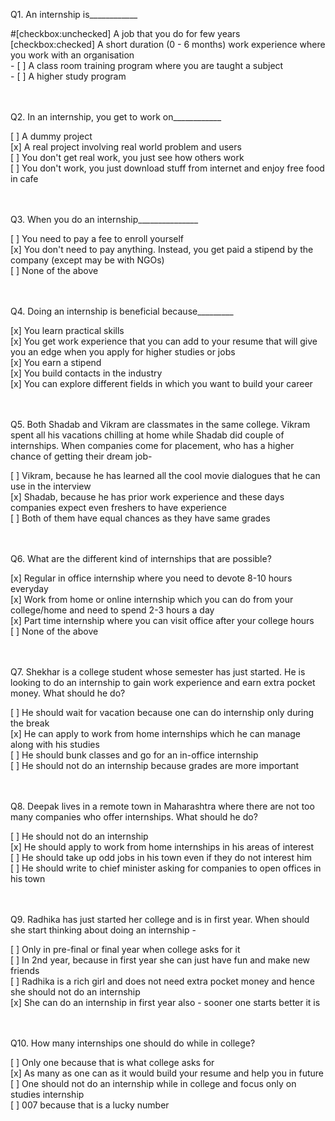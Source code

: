 Q1. An internship is____________ </div>
<div>
#[checkbox:unchecked] A job that you do for few years
</div>
<div>
[checkbox:checked] A short duration (0 - 6 months) work experience where you work with an organisation
</div>
<div>
- [ ] A class room training program where you are taught a subject
</div>
<div>
- [ ] A higher study program
</div>
</div>
<br />
<br />

Q2. In an internship, you get to work on____________</div>
<div>
[ ] A dummy project
</div>
<div>
[x] A real project involving real world problem and users
</div>
<div>
[ ] You don't get real work, you just see how others work
</div>
<div>
[ ] You don't work, you just download stuff from internet and enjoy free food in cafe
</div>
</div>
<br />
<br />

Q3. When you do an internship_______________</div>
<div>
[ ] You need to pay a fee to enroll yourself
</div>
<div>
[x] You don't need to pay anything. Instead, you get paid a stipend by the company (except may be with NGOs)
</div>
<div>
[ ] None of the above
</div>
</div>
<br />
<br />

Q4. Doing an internship is beneficial because_________</div>
<div>
[x] You learn practical skills
</div>
<div>
[x] You get work experience that you can add to your resume that will give you an edge when you apply for higher studies or jobs
</div>
<div>
[x] You earn a stipend
</div>
<div>
[x] You build contacts in the industry
</div>
<div>
[x] You can explore different fields in which you want to build your career
</div>
</div>
<br />
<br />

Q5. Both Shadab and Vikram are classmates in the same college. Vikram spent all his vacations chilling at home while
Shadab did couple of internships. When companies come for placement, who has a higher chance of getting their dream job-
</div>
<div>
[ ] Vikram, because he has learned all the cool movie dialogues that he can use in the interview
</div>
<div>
[x] Shadab, because he has prior work experience and these days companies expect even freshers to have experience
</div>
<div>
[ ] Both of them have equal chances as they have same grades
</div>
</div>
<br />
<br />

Q6. What are the different kind of internships that are possible?</div>
<div>
[x] Regular in office internship where you need to devote 8-10 hours everyday
</div>
<div>
[x] Work from home or online internship which you can do from your college/home and need to spend 2-3 hours a day
</div>
<div>
[x] Part time internship where you can visit office after your college hours
</div>
<div>
[ ] None of the above
</div>
</div>
<br />
<br />

Q7. Shekhar is a college student whose semester has just started. He is looking to do an internship to gain work
experience and earn extra pocket money. What should he do?</div>
<div>
[ ] He should wait for vacation because one can do internship only during the break
</div>
<div>
[x] He can apply to work from home internships which he can manage along with his studies
</div>
<div>
[ ] He should bunk classes and go for an in-office internship
</div>
<div>
[ ] He should not do an internship because grades are more important
</div>
</div>
<br />
<br />

Q8. Deepak lives in a remote town in Maharashtra where there are not too many companies who offer internships. What
should he do?</div>
<div>
[ ] He should not do an internship
</div>
<div>
[x] He should apply to work from home internships in his areas of interest
</div>
<div>
[ ] He should take up odd jobs in his town even if they do not interest him
</div>
<div>
[ ] He should write to chief minister asking for companies to open offices in his town
</div>
</div>
<br />
<br />

Q9. Radhika has just started her college and is in first year. When should she start thinking about doing an internship
-</div>
<div>
[ ] Only in pre-final or final year when college asks for it
</div>
<div>
[ ] In 2nd year, because in first year she can just have fun and make new friends
</div>
<div>
[ ] Radhika is a rich girl and does not need extra pocket money and hence she should not do an internship
</div>
<div>
[x] She can do an internship in first year also - sooner one starts better it is
</div>
</div>
<br />
<br />

Q10. How many internships one should do while in college?</div>
<div>
[ ] Only one because that is what college asks for
</div>
<div>
[x] As many as one can as it would build your resume and help you in future
</div>
<div>
[ ] One should not do an internship while in college and focus only on studies internship
</div>
<div>
[ ] 007 because that is a lucky number
</div>
</div>